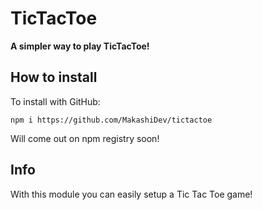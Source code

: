 # TicTacToe
**A simpler way to play TicTacToe!**

## How to install
To install with GitHub:

	npm i https://github.com/MakashiDev/tictactoe
Will come out on npm registry soon!





## Info

With this module you can easily setup a Tic Tac Toe game!









